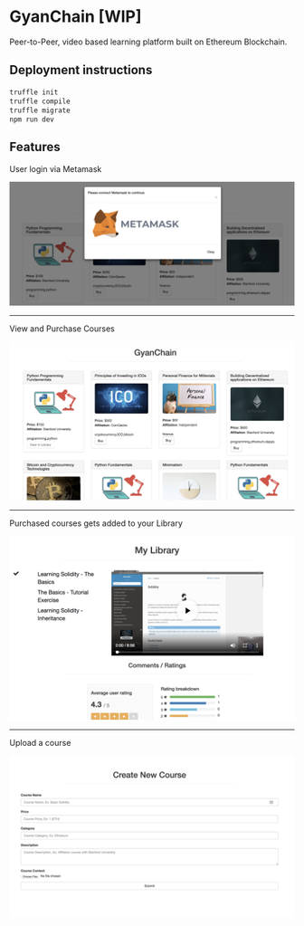 # GyanChain [WIP]

Peer-to-Peer, video based learning platform built on Ethereum Blockchain. 

## Deployment instructions
```
truffle init
truffle compile
truffle migrate
npm run dev
```

## Features

User login via Metamask

![desc1](https://raw.githubusercontent.com/sauravtom/dappathon/master/temp%20contracts/0.png "Desc 1")
***
View and Purchase Courses

![desc2](https://raw.githubusercontent.com/sauravtom/dappathon/master/temp%20contracts/1.png "Desc 2")
***
Purchased courses gets added to your Library

![desc3](https://raw.githubusercontent.com/sauravtom/dappathon/master/temp%20contracts/2.png "Desc 3")
***
Upload a course 

![desc4](https://raw.githubusercontent.com/sauravtom/dappathon/master/temp%20contracts/3.png "Desc 4")
